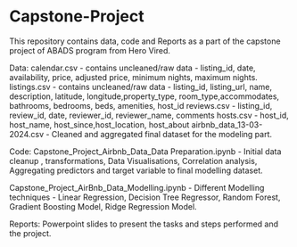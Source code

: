 # Capstone-Project
This repository contains data, code and Reports as a part of the capstone project of ABADS program from Hero Vired.

Data:
calendar.csv - contains uncleaned/raw data - listing_id, date, availability, price, adjusted price, minimum nights, maximum nights.
listings.csv - contains uncleaned/raw data - listing_id, listing_url, name, description, latitude, longitude,property_type, room_type,accommodates, bathrooms, bedrooms, beds, amenities, host_id 
reviews.csv - listing_id, review_id, date, reviewer_id, reviewer_name, comments
hosts.csv - host_id, host_name, host_since,host_location, host_about
airbnb_data_13-03-2024.csv - Cleaned and aggregated final dataset for the modeling part.

Code: 
Capstone_Project_Airbnb_Data_Data Preparation.ipynb - Initial data cleanup , transformations, Data Visualisations, Correlation analysis, Aggregating predictors and target variable to final modelling dataset. 

Capstone_Project_AirBnb_Data_Modelling.ipynb - Different Modelling techniques - Linear Regression, Decision Tree Regressor, Random Forest, Gradient Boosting Model, Ridge Regression Model.

Reports:
Powerpoint slides to present the tasks and steps performed and the project.

